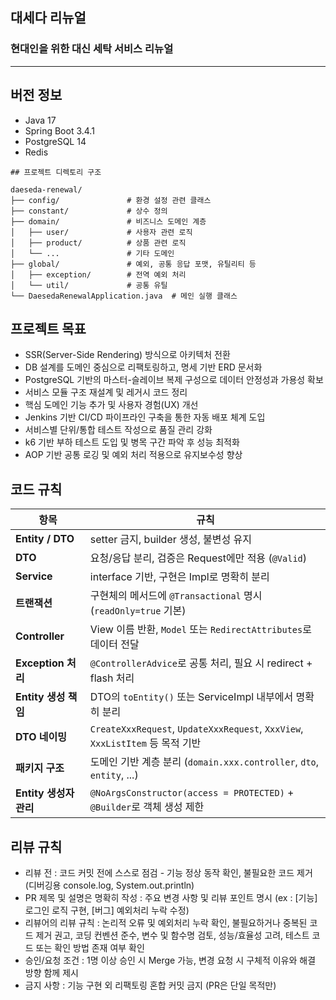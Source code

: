 ## 대세다 리뉴얼

### 현대인을 위한 대신 세탁 서비스 리뉴얼
---

## 버전 정보 

 - Java 17<br/>
 - Spring Boot 3.4.1<br/>
 - PostgreSQL 14<br/>
 - Redis<br/>

```
## 프로젝트 디렉토리 구조

daeseda-renewal/
├── config/               # 환경 설정 관련 클래스
├── constant/             # 상수 정의
├── domain/               # 비즈니스 도메인 계층
│   ├── user/             # 사용자 관련 로직
│   ├── product/          # 상품 관련 로직
│   └── ...               # 기타 도메인
├── global/               # 예외, 공통 응답 포맷, 유틸리티 등
│   ├── exception/        # 전역 예외 처리
│   └── util/             # 공통 유틸
└── DaesedaRenewalApplication.java  # 메인 실행 클래스
```

## 프로젝트 목표
- SSR(Server-Side Rendering) 방식으로 아키텍처 전환
- DB 설계를 도메인 중심으로 리팩토링하고, 명세 기반 ERD 문서화
- PostgreSQL 기반의 마스터-슬레이브 복제 구성으로 데이터 안정성과 가용성 확보
- 서비스 모듈 구조 재설계 및 레거시 코드 정리
- 핵심 도메인 기능 추가 및 사용자 경험(UX) 개선
- Jenkins 기반 CI/CD 파이프라인 구축을 통한 자동 배포 체계 도입
- 서비스별 단위/통합 테스트 작성으로 품질 관리 강화
- k6 기반 부하 테스트 도입 및 병목 구간 파악 후 성능 최적화
- AOP 기반 공통 로깅 및 예외 처리 적용으로 유지보수성 향상

## 코드 규칙
| 항목               | 규칙                                                                       |
| ---------------- | ------------------------------------------------------------------------ |
| **Entity / DTO** | setter 금지, builder 생성, 불변성 유지                                            |
| **DTO**          | 요청/응답 분리, 검증은 Request에만 적용 (`@Valid`)                                    |
| **Service**      | interface 기반, 구현은 Impl로 명확히 분리                                           |
| **트랜잭션**         | 구현체의 메서드에 `@Transactional` 명시 (`readOnly=true` 기본)                       |
| **Controller**   | View 이름 반환, `Model` 또는 `RedirectAttributes`로 데이터 전달                      |
| **Exception 처리** | `@ControllerAdvice`로 공통 처리, 필요 시 redirect + flash 처리                     |
| **Entity 생성 책임** | DTO의 `toEntity()` 또는 ServiceImpl 내부에서 명확히 분리                             |
| **DTO 네이밍**      | `CreateXxxRequest`, `UpdateXxxRequest`, `XxxView`, `XxxListItem` 등 목적 기반 |
| **패키지 구조**       | 도메인 기반 계층 분리 (`domain.xxx.controller`, `dto`, `entity`, ...)             |
| **Entity 생성자 관리**       | `@NoArgsConstructor(access = PROTECTED)` + `@Builder`로 객체 생성 제한          |

## 리뷰 규칙
 - 리뷰 전 : 코드 커밋 전에 스스로 점검 - 기능 정상 동작 확인, 불필요한 코드 제거 (디버깅용 console.log, System.out.println)
 - PR 제목 및 설명은 명확히 작성 : 주요 변경 사항 및 리뷰 포인트 명시 (ex : [기능] 로그인 로직 구현, [버그] 예외처리 누락 수정)
 - 리뷰어의 리뷰 규칙 : 논리적 오류 및 예외처리 누락 확인, 불필요하거나 중복된 코드 제거 권고, 코딩 컨벤션 준수, 변수 및 함수명 검토, 성능/효율성 고려, 테스트 코드 또는 확인 방법 존재 여부 확인
 - 승인/요청 조건 : 1명 이상 승인 시 Merge 가능, 변경 요청 시 구체적 이유와 해결 방향 함께 제시
 - 금지 사항 : 기능 구현 외 리팩토링 혼합 커밋 금지 (PR은 단일 목적만)

